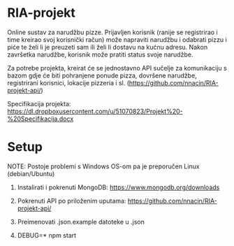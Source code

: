 # RIA-projekt

Online sustav za narudžbu pizze. Prijavljen korisnik (ranije se registrirao i time kreirao svoj korisnički račun) može napraviti narudžbu i odabrati pizzu i piće te želi li je preuzeti sam ili želi li dostavu na kućnu adresu. Nakon završetka narudžbe, korisnik može pratiti status svoje narudžbe.

Za potrebe projekta, kreirat će se jednostavno API sučelje za komunikaciju s bazom gdje će biti pohranjene ponude pizza, dovršene narudžbe, registrirani korisnici, lokacije pizzeria i sl. (https://github.com/nnacin/RIA-projekt-api/)

Specifikacija projekta:
https://dl.dropboxusercontent.com/u/51070823/Projekt%20-%20Specifikacija.docx

# Setup
NOTE: Postoje problemi s Windows OS-om pa je preporučen Linux (debian/Ubuntu)

1. Instalirati i pokrenuti MongoDB:
https://www.mongodb.org/downloads

2. Pokrenuti API po priloženim uputama:
https://github.com/nnacin/RIA-projekt-api/

3. Preimenovati .json.example datoteke u .json

4. DEBUG=* npm start
